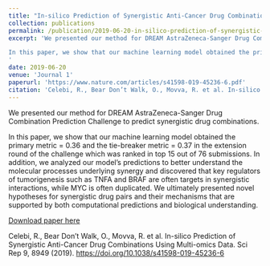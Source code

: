 ```yaml
---
title: "In-silico Prediction of Synergistic Anti-Cancer Drug Combinations Using Multi-omics Data"
collection: publications
permalink: /publication/2019-06-20-in-silico-prediction-of-synergistic-drugs.md
excerpt: 'We presented our method for DREAM AstraZeneca-Sanger Drug Combination Prediction Challenge to predict synergistic drug combinations.

In this paper, we show that our machine learning model obtained the primary metric = 0.36 and the tie-breaker metric = 0.37 in the extension round of the challenge which was ranked in top 15 out of 76 submissions. In addition, we analyzed our model’s predictions to better understand the molecular processes underlying synergy and discovered that key regulators of tumorigenesis such as TNFA and BRAF are often targets in synergistic interactions, while MYC is often duplicated. We ultimately presented novel hypotheses for synergistic drug pairs and their mechanisms that are supported by both computational predictions and biological understanding.
'
date: 2019-06-20
venue: 'Journal 1'
paperurl: 'https://www.nature.com/articles/s41598-019-45236-6.pdf'
citation: 'Celebi, R., Bear Don’t Walk, O., Movva, R. et al. In-silico Prediction of Synergistic Anti-Cancer Drug Combinations Using Multi-omics Data. Sci Rep 9, 8949 (2019). https://doi.org/10.1038/s41598-019-45236-6'
---
```

We presented our method for DREAM AstraZeneca-Sanger Drug Combination Prediction Challenge to predict synergistic drug combinations.

In this paper, we show that our machine learning model obtained the primary metric = 0.36 and the tie-breaker metric = 0.37 in the extension round of the challenge which was ranked in top 15 out of 76 submissions. In addition, we analyzed our model’s predictions to better understand the molecular processes underlying synergy and discovered that key regulators of tumorigenesis such as TNFA and BRAF are often targets in synergistic interactions, while MYC is often duplicated. We ultimately presented novel hypotheses for synergistic drug pairs and their mechanisms that are supported by both computational predictions and biological understanding.

[Download paper here](https://www.nature.com/articles/s41598-019-45236-6.pdf)

Celebi, R., Bear Don’t Walk, O., Movva, R. et al. In-silico Prediction of Synergistic Anti-Cancer Drug Combinations Using Multi-omics Data. Sci Rep 9, 8949 (2019). https://doi.org/10.1038/s41598-019-45236-6